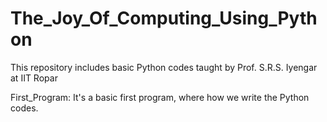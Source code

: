 # The_Joy_Of_Computing_Using_Python
This repository includes basic Python codes taught by Prof. S.R.S. Iyengar at IIT Ropar 

First_Program: It's a basic first program, where how we write the Python codes.
